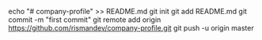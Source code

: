 echo "# company-profile" >> README.md
git init
git add README.md
git commit -m "first commit"
git remote add origin https://github.com/rismandev/company-profile.git
git push -u origin master
